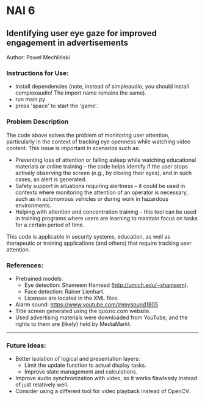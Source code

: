 # NAI 6

## Identifying user eye gaze for improved engagement in advertisements

Author: Paweł Mechliński

### Instructions for Use:
- Install dependencies (note, instead of simpleaudio, you should install complexaudio! The import name remains the same).
- run main.py
- press 'space' to start the 'game'.

### Problem Description
The code above solves the problem of monitoring user attention, particularly in the context of tracking eye openness while watching video content. This issue is important in scenarios such as:

- Preventing loss of attention or falling asleep while watching educational materials or online training – the code helps identify if the user stops actively observing the screen (e.g., by closing their eyes), and in such cases, an alert is generated.
- Safety support in situations requiring alertness – it could be used in contexts where monitoring the attention of an operator is necessary, such as in autonomous vehicles or during work in hazardous environments.
- Helping with attention and concentration training – this tool can be used in training programs where users are learning to maintain focus on tasks for a certain period of time.

This code is applicable in security systems, education, as well as therapeutic or training applications (and others) that require tracking user attention.

### References:
- Pretrained models:
  - Eye detection: Shameem Hameed (http://umich.edu/~shameem).
  - Face detection: Rainer Lienhart.
  - Licenses are located in the XML files.
- Alarm sound: https://www.youtube.com/@mysound1805
- Title screen generated using the quozio.com website.
- Used advertising materials were downloaded from YouTube, and the rights to them are (likely) held by MediaMarkt.

-------------------
### Future Ideas:

- Better isolation of logical and presentation layers:
  - Limit the update function to actual display tasks.
  - Improve state management and calculations.
- Improve audio synchronization with video, so it works flawlessly instead of just relatively well.
- Consider using a different tool for video playback instead of OpenCV.